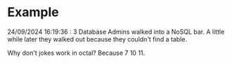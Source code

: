 # Example

<!-- replace-with-date starts -->
24/09/2024 16:19:36 : 3 Database Admins walked into a NoSQL bar. A little while later they walked out because they couldn't find a table.
<!-- replace-with-date ends -->

<!-- replace-with-joke starts -->
Why don't jokes work in octal? Because 7 10 11.
<!-- replace-with-joke ends -->